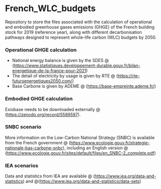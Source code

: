 # French_WLC_budgets

Repository to store the files associated with the calculation of operational and embodied greenhouse gases emissions (GHGE) of the French building stock for 2019 (reference year), along with different decarbonisation pathways designed to represent whole-life carbon (WLC) budgets by 2050.

### Operational GHGE calculation

- National energy balance is given by the SDES @ (https://www.statistiques.developpement-durable.gouv.fr/bilan-energetique-de-la-france-pour-2021)
- The detail of electricity by usage is given by RTE @ (https://rte-futursenergetiques2050.com/)
- Base Carbone is given by ADEME @ (https://base-empreinte.ademe.fr/)


### Embodied GHGE calculation

Exiobase needs to be downloaded externally @ (https://zenodo.org/record/5589597).


### SNBC scenario

More information on the Low-Carbon National Strategy (SNBC) is available from the French government @ (https://www.ecologie.gouv.fr/strategie-nationale-bas-carbone-snbc), including an English version @ (https://www.ecologie.gouv.fr/sites/default/files/en_SNBC-2_complete.pdf)

### IEA scenarios

Data and statistics from IEA are available @ (https://www.iea.org/data-and-statistics) and @(https://www.iea.org/data-and-statistics/data-sets)


